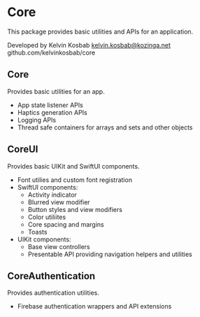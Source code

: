 # Core

This package provides basic utilities and APIs for an application.

Developed by Kelvin Kosbab
kelvin.kosbab@kozinga.net
github.com/kelvinkosbab/core

## Core

Provides basic utilities for an app.

- App state listener APIs
- Haptics generation APIs
- Logging APIs
- Thread safe containers for arrays and sets and other objects

## CoreUI

Provides basic UIKit and SwiftUI components.

- Font utilies and custom font registration
- SwiftUI components:
  - Activity indicator
  - Blurred view modifier
  - Button styles and view modifiers
  - Color utiliites
  - Core spacing and margins
  - Toasts
- UIKit components:
  - Base view controllers
  - Presentable API providing navigation helpers and utilities

## CoreAuthentication

Provides authentication utilities.

- Firebase authentication wrappers and API extensions
